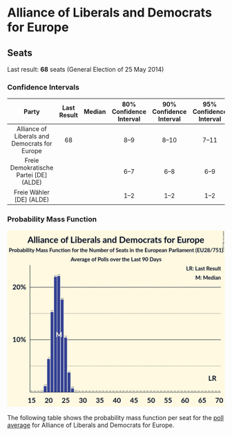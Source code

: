 # Alliance of Liberals and Democrats for Europe

## Seats

Last result: **68** seats (General Election of 25 May 2014)

### Confidence Intervals

| Party | Last Result | Median | 80% Confidence Interval | 90% Confidence Interval | 95% Confidence Interval | 99% Confidence Interval |
|:-----:|:-----------:|:------:|:-----------------------:|:-----------------------:|:-----------------------:|:-----------------------:|
| Alliance of Liberals and Democrats for Europe | 68 |  | 8–9 | 8–10 | 7–11 | 6–11 |
| Freie Demokratische Partei [DE] (ALDE) | |  | 6–7 | 6–8 | 6–9 | 5–9 |
| Freie Wähler [DE] (ALDE) | |  | 1–2 | 1–2 | 1–2 | 1–2 |

### Probability Mass Function

![Graph with seats probability mass function not yet produced](average-2019-07-31-seats-pmf-allianceofliberalsanddemocratsforeurope.png "Seats Probability Mass Function")

The following table shows the probability mass function per seat for the [poll average](average-2019-07-31.html) for Alliance of Liberals and Democrats for Europe.

